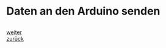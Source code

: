 <link rel="stylesheet" href="https://hi2272.github.io/StyleMD.css">

# Daten an den Arduino senden
## 

[weiter](Loesung2.html)  
[zurück](../index.html)
